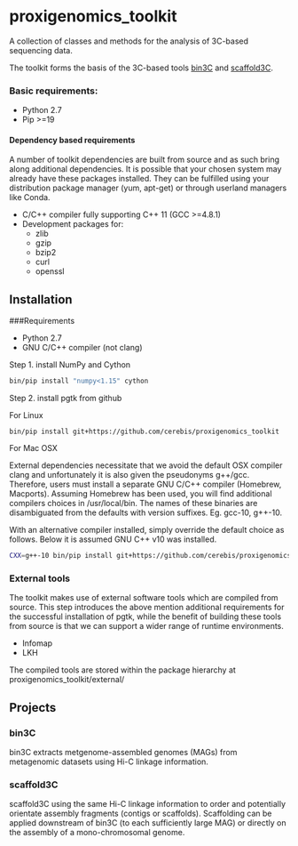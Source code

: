 # proxigenomics_toolkit
A collection of classes and methods for the analysis of 3C-based sequencing data.

The toolkit forms the basis of the 3C-based tools [bin3C](https://github.com/cerebis/bin3C/tree/pgtk) and [scaffold3C](https://github.com/cerebis/scaffold3C).

### Basic requirements:
- Python 2.7
- Pip >=19

#### Dependency based requirements
A number of toolkit dependencies are built from source and as such bring along additional dependencies. It is possible that your chosen system may already have these packages installed. They can be fulfilled using your distribution package manager (yum, apt-get) or through userland managers like Conda.

- C/C++ compiler fully supporting C++ 11 (GCC >=4.8.1)
- Development packages for:
  - zlib
  - gzip
  - bzip2
  - curl 
  - openssl


## Installation

###Requirements
- Python 2.7
- GNU C/C++ compiler (not clang)


Step 1. install NumPy and Cython

```bash
bin/pip install "numpy<1.15" cython
```

Step 2. install pgtk from github

For Linux
```
bin/pip install git+https://github.com/cerebis/proxigenomics_toolkit
```

For Mac OSX 

External dependencies necessitate that we avoid the default OSX compiler clang and unfortunately it is also given the pseudonyms g++/gcc. Therefore, users must install a separate GNU C/C++ compiler (Homebrew, Macports). Assuming Homebrew has been used, you will find additional compilers choices in /usr/local/bin. The names of these binaries are disambiguated from the defaults with version suffixes. Eg. gcc-10, g++-10.

With an alternative compiler installed, simply override the default choice as follows. Below it is assumed GNU C++ v10 was installed.

```bash
CXX=g++-10 bin/pip install git+https://github.com/cerebis/proxigenomics_toolkit
```

### External tools

The toolkit makes use of external software tools which are compiled from source. This step introduces the above mention additional requirements for the successful installation of pgtk, while the benefit of building these tools from source is that we can support a wider range of runtime environments.

- Infomap
- LKH

The compiled tools are stored within the package hierarchy at proxigenomics_toolkit/external/

## Projects

### bin3C

bin3C extracts metgenome-assembled genomes (MAGs) from metagenomic datasets using Hi-C linkage information.

### scaffold3C

scaffold3C using the same Hi-C linkage information to order and potentially orientate assembly fragments (contigs or scaffolds). Scaffolding can be applied downstream of bin3C (to each sufficiently large MAG) or directly on the assembly of a mono-chromosomal genome.

